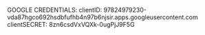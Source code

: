 GOOGLE CREDENTIALS:
clientID: 97824979230-vda87hgco692hsdbfufhb4n97b6njsir.apps.googleusercontent.com
clientSECRET: 8zn6csdVxVQXk-0ugPjJ9F5G